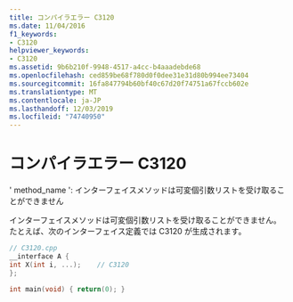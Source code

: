 ```yaml
---
title: コンパイラエラー C3120
ms.date: 11/04/2016
f1_keywords:
- C3120
helpviewer_keywords:
- C3120
ms.assetid: 9b6b210f-9948-4517-a4cc-b4aaadebde68
ms.openlocfilehash: ced859be68f780d0f0dee31e31d80b994ee73404
ms.sourcegitcommit: 16fa847794b60bf40c67d20f74751a67fccb602e
ms.translationtype: MT
ms.contentlocale: ja-JP
ms.lasthandoff: 12/03/2019
ms.locfileid: "74740950"
---
```

# <a name="compiler-error-c3120"></a>コンパイラエラー C3120

' method_name ': インターフェイスメソッドは可変個引数リストを受け取ることができません

インターフェイスメソッドは可変個引数リストを受け取ることができません。 たとえば、次のインターフェイス定義では C3120 が生成されます。

```cpp
// C3120.cpp
__interface A {
int X(int i, ...);    // C3120
};

int main(void) { return(0); }
```
